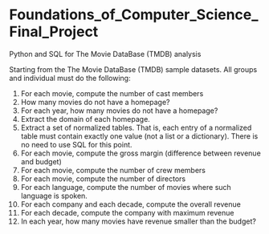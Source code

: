 # Foundations_of_Computer_Science_Final_Project
Python and SQL for The Movie DataBase (TMDB) analysis

Starting from the The Movie DataBase (TMDB) sample datasets.
All groups and individual must do the following:
1.  For each movie, compute the number of cast members
2.  How many movies do not have a homepage?
3.  For each year, how many movies do not have a homepage?
4.  Extract the domain of each homepage.
5.  Extract a set of normalized tables. That is, each entry of a normalized table must contain exactly one value (not a list or a             dictionary). There is no need to use SQL for this point.
6.  For each movie, compute the gross margin (difference between revenue and budget)
7.  For each movie, compute the number of crew members
8.  For each movie, compute the number of directors
9.  For each language, compute the number of movies where such language is spoken.
10. For each company and each decade, compute the overall revenue
11. For each decade, compute the company with maximum revenue
12. In each year, how many movies have revenue smaller than the budget?
